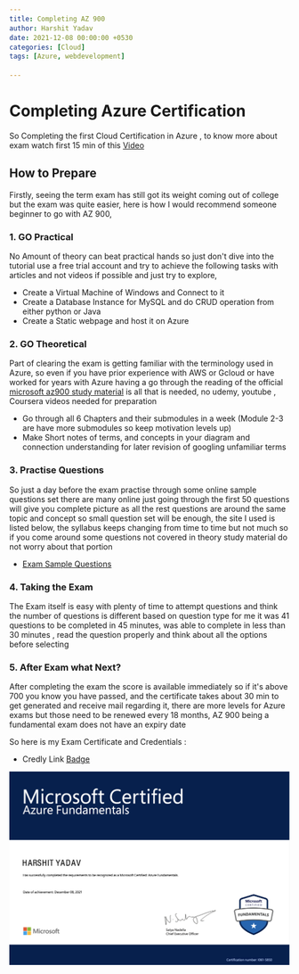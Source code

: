 ```yaml
---
title: Completing AZ 900
author: Harshit Yadav
date: 2021-12-08 00:00:00 +0530
categories: [Cloud]
tags: [Azure, webdevelopment]

---
```



# Completing Azure Certification

So Completing the first Cloud Certification in Azure , to know more about exam watch first 15 min of this [Video](https://www.youtube.com/watch?v=NKEFWyqJ5XA) 

## How to Prepare

Firstly, seeing the term exam has still got its weight coming out of college but the exam was quite easier, here is how I would recommend someone beginner to go with AZ 900, 

### 1. GO Practical

No Amount of theory can beat practical hands so just don't dive into the tutorial use a free trial account and try to achieve the following tasks with articles and not videos if possible and just try to explore,

-  Create a Virtual Machine of Windows and Connect to it
-  Create a Database Instance for MySQL and do CRUD operation from either python or Java
-  Create a Static webpage and host it on Azure

### 2. GO Theoretical

Part of clearing the exam is getting familiar with the terminology used in Azure, so even if you have prior experience with AWS or Gcloud or have worked for years with Azure having a go through the reading of the official [microsoft az900 study material](https://docs.microsoft.com/en-us/learn/certifications/exams/az-900) is all that is needed, no udemy, youtube , Coursera videos needed for preparation

- Go through all 6 Chapters and their submodules in a week (Module 2-3 are have more submodules so keep motivation levels up)
- Make Short notes of terms, and concepts in your diagram and connection understanding for later revision of googling unfamiliar terms

### 3. Practise Questions

So just a day before the exam practise through some online sample questions set there are many online just going through the first 50 questions will give you complete picture as all the rest questions are around the same topic and concept so small question set will be enough, the site I used is listed below, the syllabus keeps changing from time to time but not much so if you come around some questions not covered in theory study material do not worry about that portion

- [Exam Sample Questions](https://www.itexams.com/info/AZ-900)


### 4. Taking the Exam

The Exam itself is easy with plenty of time to attempt questions and think the number of questions is different based on question type for me it was 41 questions to be completed in 45 minutes, was able to complete in less than 30 minutes , read the question properly and think about all the options before selecting

### 5. After Exam what Next?

After completing the exam the score is available immediately so if it's above 700 you know you have passed, and the certificate takes about 30 min to get generated and receive mail regarding it, there are more levels for Azure exams but those need to be renewed every 18 months, AZ 900 being a fundamental exam does not have an expiry date

So here is my Exam Certificate and Credentials :

- Credly Link [Badge](https://www.credly.com/badges/433dd277-15fa-4043-a99f-7db83aeebfe8/public_url)


![](https://raw.githubusercontent.com/harshityadav95/staticfiles/main/Screenshot%202021-12-09%20at%202.12.49%20AM.png)
